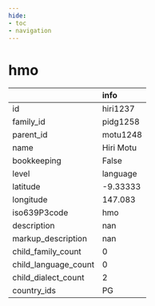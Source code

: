 ```yaml
---
hide:
- toc
- navigation
---
```

# hmo
|                      | info      |
|:---------------------|:----------|
| id                   | hiri1237  |
| family_id            | pidg1258  |
| parent_id            | motu1248  |
| name                 | Hiri Motu |
| bookkeeping          | False     |
| level                | language  |
| latitude             | -9.33333  |
| longitude            | 147.083   |
| iso639P3code         | hmo       |
| description          | nan       |
| markup_description   | nan       |
| child_family_count   | 0         |
| child_language_count | 0         |
| child_dialect_count  | 2         |
| country_ids          | PG        |